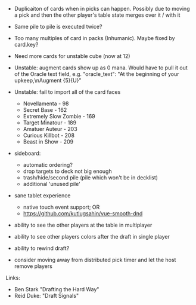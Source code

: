 


- Duplicaiton of cards when in picks can happen. Possibly due to moving
  a pick and then the other player's table state merges over it / with it
     
- Same pile to pile is executed twice?     

- Too many multiples of card in packs (Inhumanic). Maybe fixed by card.key?

- Need more cards for unstable cube (now at 12)

- Unstable: augment cards show up as 0 mana. Would have to pull it out of the 
  Oracle text field, e.g. "oracle_text": "At the beginning of your upkeep,\nAugment {5}{U}"

- Unstable: fail to import all of the card faces
    - Novellamenta - 98
    - Secret Base - 162
    - Extremely Slow Zombie - 169
    - Target Minatour - 189
    - Amatuer Auteur - 203
    - Curious Killbot - 208
    - Beast in Show - 209

- sideboard:
    - automatic ordering?
    - drop targets to deck not big enough
    - trash/hide/second pile (pile which won't be in decklist) 
    - additional 'unused pile'

- sane tablet experience
   - native touch event support; OR
   - https://github.com/kutlugsahin/vue-smooth-dnd

- ability to see the other players at the table in multiplayer
- ability to see other players colors after the draft in single player
- ability to rewind draft?
- consider moving away from distributed pick timer and let the host remove players

Links:

- Ben Stark "Drafting the Hard Way"
- Reid Duke: "Draft Signals"

